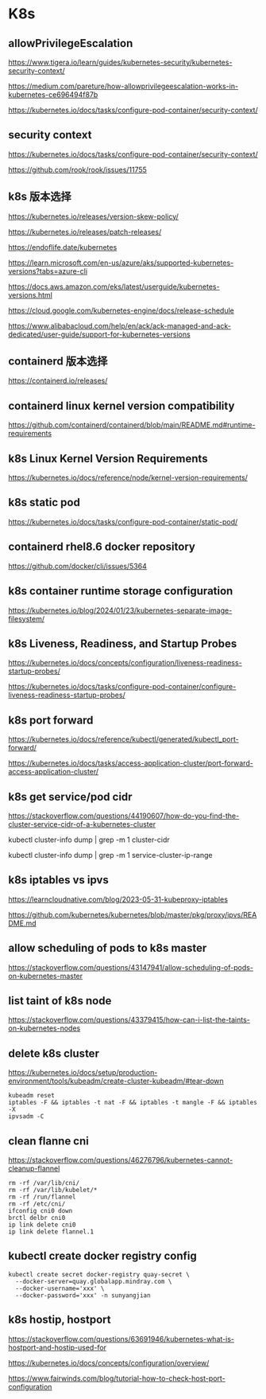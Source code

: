 # K8s 

## allowPrivilegeEscalation
https://www.tigera.io/learn/guides/kubernetes-security/kubernetes-security-context/

https://medium.com/pareture/how-allowprivilegeescalation-works-in-kubernetes-ce696494f87b

https://kubernetes.io/docs/tasks/configure-pod-container/security-context/

## security context
https://kubernetes.io/docs/tasks/configure-pod-container/security-context/

https://github.com/rook/rook/issues/11755

## k8s 版本选择
https://kubernetes.io/releases/version-skew-policy/

https://kubernetes.io/releases/patch-releases/

https://endoflife.date/kubernetes

https://learn.microsoft.com/en-us/azure/aks/supported-kubernetes-versions?tabs=azure-cli

https://docs.aws.amazon.com/eks/latest/userguide/kubernetes-versions.html

https://cloud.google.com/kubernetes-engine/docs/release-schedule

https://www.alibabacloud.com/help/en/ack/ack-managed-and-ack-dedicated/user-guide/support-for-kubernetes-versions

## containerd 版本选择
https://containerd.io/releases/

## containerd linux kernel version compatibility
https://github.com/containerd/containerd/blob/main/README.md#runtime-requirements

## k8s Linux Kernel Version Requirements
https://kubernetes.io/docs/reference/node/kernel-version-requirements/

## k8s static pod
https://kubernetes.io/docs/tasks/configure-pod-container/static-pod/

## containerd rhel8.6 docker repository
https://github.com/docker/cli/issues/5364

## k8s container runtime storage configuration
https://kubernetes.io/blog/2024/01/23/kubernetes-separate-image-filesystem/

## k8s Liveness, Readiness, and Startup Probes
https://kubernetes.io/docs/concepts/configuration/liveness-readiness-startup-probes/

https://kubernetes.io/docs/tasks/configure-pod-container/configure-liveness-readiness-startup-probes/

## k8s port forward
https://kubernetes.io/docs/reference/kubectl/generated/kubectl_port-forward/

https://kubernetes.io/docs/tasks/access-application-cluster/port-forward-access-application-cluster/

## k8s get service/pod cidr
https://stackoverflow.com/questions/44190607/how-do-you-find-the-cluster-service-cidr-of-a-kubernetes-cluster

kubectl cluster-info dump | grep -m 1 cluster-cidr

kubectl cluster-info dump | grep -m 1 service-cluster-ip-range

## k8s iptables vs ipvs
https://learncloudnative.com/blog/2023-05-31-kubeproxy-iptables

https://github.com/kubernetes/kubernetes/blob/master/pkg/proxy/ipvs/README.md

## allow scheduling of pods to k8s master
https://stackoverflow.com/questions/43147941/allow-scheduling-of-pods-on-kubernetes-master

## list taint of k8s node
https://stackoverflow.com/questions/43379415/how-can-i-list-the-taints-on-kubernetes-nodes

## delete k8s cluster
https://kubernetes.io/docs/setup/production-environment/tools/kubeadm/create-cluster-kubeadm/#tear-down
```shell
kubeadm reset
iptables -F && iptables -t nat -F && iptables -t mangle -F && iptables -X
ipvsadm -C
```

## clean flanne cni
https://stackoverflow.com/questions/46276796/kubernetes-cannot-cleanup-flannel

```shell
rm -rf /var/lib/cni/
rm -rf /var/lib/kubelet/*
rm -rf /run/flannel
rm -rf /etc/cni/
ifconfig cni0 down
brctl delbr cni0
ip link delete cni0
ip link delete flannel.1
```

## kubectl create docker registry config
```shell
kubectl create secret docker-registry quay-secret \
  --docker-server=quay.globalapp.mindray.com \
  --docker-username='xxx' \
  --docker-password='xxx' -n sunyangjian
```

## k8s hostip, hostport
https://stackoverflow.com/questions/63691946/kubernetes-what-is-hostport-and-hostip-used-for

https://kubernetes.io/docs/concepts/configuration/overview/

https://www.fairwinds.com/blog/tutorial-how-to-check-host-port-configuration